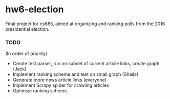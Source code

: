 # hw6-election
Final project for cs685, aimed at organizing and ranking polls from the 2016 presidential election.

### TODO
(In order of priority)

  - Create test parser, run on subset of current article links, create graph (Jack)
  - Implement ranking scheme and test on small graph (Shaila)
  - Generate more news article links (everyone)
  - Implement Scrapy spider for crawling articles
  - Optimize ranking scheme
